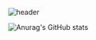 ![header](https://capsule-render.vercel.app/api?type=waving&color=auto&height=300&section=header&text=capsule%20render&fontSize=90)


![Anurag's GitHub stats](https://github-readme-stats.vercel.app/api?username=Whyukim&theme=dark&show_icons=true)

